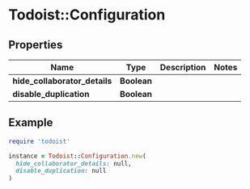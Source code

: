 # Todoist::Configuration

## Properties

| Name | Type | Description | Notes |
| ---- | ---- | ----------- | ----- |
| **hide_collaborator_details** | **Boolean** |  |  |
| **disable_duplication** | **Boolean** |  |  |

## Example

```ruby
require 'todoist'

instance = Todoist::Configuration.new(
  hide_collaborator_details: null,
  disable_duplication: null
)
```

